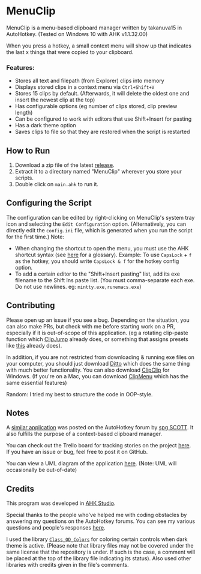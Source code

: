 # MenuClip
MenuClip is a menu-based clipboard manager written by takanuva15 in AutoHotkey. (Tested on Windows 10 with AHK v1.1.32.00)

When you press a hotkey, a small context menu will show up that indicates the last x things that were copied to your clipboard. 

### Features:
- Stores all text and filepath (from Explorer) clips into memory
- Displays stored clips in a context menu via `Ctrl+Shift+V`
- Stores 15 clips by default. (Afterwards, it will delete the oldest one and insert the newest clip at the top)
- Has configurable options (eg number of clips stored, clip preview length)
- Can be configured to work with editors that use Shift+Insert for pasting
- Has a dark theme option
- Saves clips to file so that they are restored when the script is restarted

## How to Run

1. Download a zip file of the latest [release](https://github.com/takanuva15/MenuClip/releases).
1. Extract it to a directory named "MenuClip" wherever you store your scripts.
1. Double click on `main.ahk` to run it.

## Configuring the Script
The configuration can be edited by right-clicking on MenuClip's system tray icon and selecting the `Edit Configuration` option. (Alternatively, you can directly edit the `config.ini` file, which is generated when you run the script for the first time.)
Note:
- When changing the shortcut to open the menu, you must use the AHK shortcut syntax (see [here](https://www.autohotkey.com/docs/Hotkeys.htm#Symbols) for a glossary). Example: To use `CapsLock` + `f` as the hotkey, you should write `CapsLock & f` for the hotkey config option.
- To add a certain editor to the "Shift+Insert pasting" list, add its exe filename to the Shift Ins paste list. (You must comma-separate each exe. Do not use newlines. eg: `mintty.exe,runemacs.exe`)

## Contributing
Please open up an issue if you see a bug. Depending on the situation, you can also make PRs, but check with me before starting work on a PR, especially if it is out-of-scope of this application. (eg a rotating clip-paste function which [ClipJump](https://github.com/aviaryan/Clipjump) already does, or something that assigns presets like [this](https://www.autohotkey.com/boards/viewtopic.php?t=65004) already does). 

In addition, if you are not restricted from downloading & running exe files on your computer, you should just download [Ditto](https://ditto-cp.sourceforge.io/) which does the same thing with much better functionality. You can also download [ClipClip](https://clipclip.com/) for Windows. (If you're on a Mac, you can download [ClipMenu](http://www.clipmenu.com/) which has the same essential features)

Random: I tried my best to structure the code in OOP-style.

## Notes
A [similar application](https://autohotkey.com/board/topic/69834-probably-yet-another-clipboard-manager/) was posted on the AutoHotkey forum by [spg SCOTT](https://www.autohotkey.com/boards/memberlist.php?mode=viewprofile&u=66846). It also fulfills the purpose of a context-based clipboard manager. 

You can check out the Trello board for tracking stories on the project [here](https://trello.com/b/wD95pQRR/menuclip-kanban-board). If you have an issue or bug, feel free to post it on GitHub.

You can view a UML diagram of the application [here](https://www.lucidchart.com/documents/view/8b32b807-f1e5-4cb6-afa5-1380075d861b). (Note: UML will occasionally be out-of-date)

## Credits
This program was developed in [AHK Studio](https://www.autohotkey.com/boards/viewtopic.php?t=300).

Special thanks to the people who've helped me with coding obstacles by answering my questions on the AutoHotkey forums. You can see my various questions and people's responses [here](https://www.autohotkey.com/boards/search.php?author_id=117081&sr=posts).

I used the library [`Class_OD_Colors`](https://www.autohotkey.com/boards/viewtopic.php?t=338) for coloring certain controls when dark theme is active. (Please note that library files may not be covered under the same license that the repository is under. If such is the case, a comment will be placed at the top of the library file indicating its status). Also used other libraries with credits given in the file's comments.